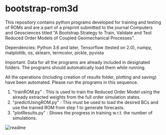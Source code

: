 # bootstrap-rom3d

This repository contains python programs developed for training and testing of ROMs and are a part of a preprint submitted to the journal Computers and Geosciences titled "A Bootstrap Strategy to Train, Validate and Test Reduced Order Models of Coupled Geomechanical Processes".

Dependencies: Python 3.6 and later, Tensorflow (tested on 2.0), numpy, matplotlib, os, sklearn, termcolor, pickle, pyvista

Important: Data for all the programs are already included in designated folders. The programs should automatically load them while running.


All the operations (including creation of results folder, plotting and saving) have been automated. Please run the programs in this sequence.
1) "trainROM.py" : This is used to train the Reduced Order Model using the already extracted weights from the full order simulation states.
2) "predictUsingROM.py" : This must be used to load the desired BCs and use the trained ROM from step 1 to generate forecasts.
3) "plotResults.py" : Shows the progress in training w.r.t. the number of simulations.


![readme](https://user-images.githubusercontent.com/113099597/189469896-0777952f-0d02-4b07-8ce1-cc9a5f333e6c.png)
